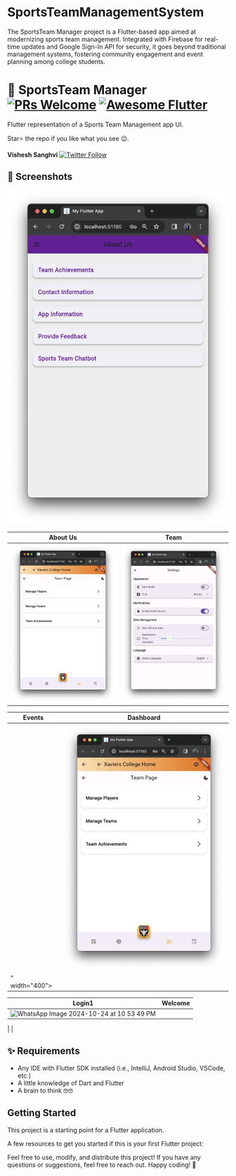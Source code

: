 # SportsTeamManagementSystem
The SportsTeam Manager project is a Flutter-based app aimed at modernizing sports team management. Integrated with Firebase for real-time updates and Google Sign-In API for security, it goes beyond traditional management systems, fostering community engagement and event planning among college students.
# 🏀 SportsTeam Manager [![PRs Welcome](https://img.shields.io/badge/PRs-welcome-brightgreen.svg?style=flat-square)](http://makeapullrequest.com) <a href="https://github.com/Solido/awesome-flutter"><img alt="Awesome Flutter" src="https://img.shields.io/badge/Awesome-Flutter-blue.svg?longCache=true&style=flat-square" /></a>

Flutter representation of a Sports Team Management app UI.

Star⭐ the repo if you like what you see 😉.

**Vishesh Sanghvi** [![Twitter Follow](https://img.shields.io/twitter/follow/alexlegend786.svg?style=social)](https://twitter.com/alexlegend786)

## 📸 Screenshots

<img src="aboutus.png"/>

| About Us | Team |
|------|-------|
|<img src="team.png" width="400">|<img src="settings.png" width="400">|

| Events | Dashboard |
|------|-------|
||<img src="team.png" width="400">|<img src="![WhatsApp Image 2024-10-24 at 10 53 45 PM](https://github.com/user-attachments/assets/597ff49d-a1b6-4874-b54a-f9deede3010c)
" width="400">|


| Login1 | Welcome |
|------|-------|
|![WhatsApp Image 2024-10-24 at 10 53 49 PM](https://github.com/user-attachments/assets/0cc79ab9-0654-4d4f-bf0f-a7f5a68dd8f0)
|
|

## ✨ Requirements

- Any IDE with Flutter SDK installed (i.e., IntelliJ, Android Studio, VSCode, etc.)
- A little knowledge of Dart and Flutter
- A brain to think 🤓🤓


## Getting Started

This project is a starting point for a Flutter application.

A few resources to get you started if this is your first Flutter project:

Feel free to use, modify, and distribute this project! If you have any questions or suggestions, feel free to reach out. Happy coding! 🚀




